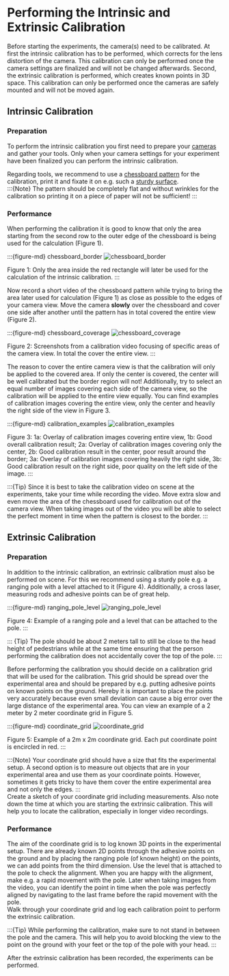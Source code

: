 # Performing the Intrinsic and Extrinsic Calibration
Before starting the experiments, the camera(s) need to be calibrated. At first 
the intrinsic calibration has to be performed, which corrects for the lens 
distortion of the camera. This calibration can only be performed once the 
camera settings are finalized and will not be changed afterwards.
Second, the extrinsic calibration is performed, which creates known points in 
3D space. This calibration can only be performed once the cameras are safely 
mounted and will not be moved again.

## Intrinsic Calibration

### Preparation

To perform the intrinsic calibration you first need to prepare
your [cameras](/planning/camera.md) and gather your tools.
Only when your camera settings for your experiment have been finalized you can
perform the intrinsic calibration.

Regarding tools, we recommend to use
a [chessboard pattern](https://jugit.fz-juelich.de/ped-dyn-emp/petrack/-/wikis/uploads/79770f9bbf41b6bebe9aeabfa5e10e05/pattern.pdf)
for the calibration, print it and fixate it on e.g. such
a [sturdy surface](https://en.wikipedia.org/wiki/Sandwich_panel).
<br>
:::{Note}
The pattern should be completely flat and without wrinkles for the calibration
so printing it on a piece of paper will not
be sufficient!
:::

### Performance

When performing the calibration it is good to know that only the area starting
from the second row to the outer edge of the chessboard is being used for the
calculation (Figure 1).

:::{figure-md} chessboard_border
![chessboard_border](images/chessboard_border.jpg)

Figure 1: Only the area inside the red rectangle will later be used for the
calculation of the intrinsic calibration.
:::

Now record a short video of the chessboard pattern while trying to bring the
area later used for calculation (Figure 1) as close as possible to the edges of
your camera view. Move the camera **slowly** over the chessboard and cover one 
side after another until the pattern has in total covered the entire view 
(Figure 2).

:::{figure-md} chessboard_coverage
![chessboard_coverage](images/chessboard_coverage.jpg)

Figure 2: Screenshots from a calibration video focusing of specific areas of the
camera view. In total the cover the entire view.
:::

The reason to cover the entire camera view is that the calibration will only be
applied to the covered area. If only the center is covered, the center will be
well calibrated but the border region will not!
Additionally, try to select an equal number of images covering each side of the
camera view, so the calibration will be applied to the entire view equally. You
can find examples of calibration images covering the entire view, only the
center and heavily the right side of the view in Figure 3.

:::{figure-md} calibration_examples
![calibration_examples](images/calibration_examples.jpg)

Figure 3: 1a: Overlay of calibration images covering entire view, 1b: Good
overall calibration result; 2a: Overlay of calibration images covering only the
center, 2b: Good calibration result in the center, poor result around the
border;
3a: Overlay of calibration images covering heavily the right side, 3b: Good
calibration result on the right side,
poor quality on the left side of the image.
:::

:::{Tip}
Since it is best to take the calibration video on scene at the experiments, take
your time while recording the video. Move extra slow and even move the area of
the chessboard used for calibration out of the camera view. When taking images
out of the video you will be able to select the perfect moment in time when the
pattern is closest to the border.
:::

## Extrinsic Calibration

### Preparation

In addition to the intrinsic calibration, an extrinsic calibration must also be
performed on scene. For this we recommend using a sturdy pole e.g. a ranging
pole with a level attached to it (Figure 4). Additionally, a cross laser,
measuring rods and adhesive points can be of great help. 

:::{figure-md} ranging_pole_level
![ranging_pole_level](images/ranging_pole_level.png)

Figure 4: Example of a ranging pole and a level that can be attached to the
pole.
:::

::: {Tip}
The pole should be about 2 meters tall to still be close to the head height of
pedestrians while at the same time ensuring that the person performing the
calibration does not accidentally cover the top of the pole.
:::

Before performing the calibration you should decide on a calibration grid that
will be used for the calibration. This grid should be spread over the
experimental area and should be prepared by e.g. putting adhesive points on
known points on the ground. Hereby it is important to place the points very
accurately because even small deviation can cause a big error over the large
distance of the experimental area. You can view an example of a 2 meter by 2
meter coordinate grid in Figure 5.

:::{figure-md} coordinate_grid
![coordinate_grid](images/coordinate_grid.png)

Figure 5: Example of a 2m x 2m coordinate grid. Each put coordinate point is
encircled in red.
:::

:::{Note}
Your coordinate grid should have a size that fits the experimental setup. A
second option is to measure out objects that are in your experimental area and
use them as your coordinate points. However, sometimes it gets tricky to have
them cover the entire experimental area and not only the edges.
:::
<br>
Create a sketch of your coordinate grid including measurements. Also note down
the time at which you are starting the extrinsic calibration. This will help you
to locate the calibration, especially in longer video recordings.

### Performance

The aim of the coordinate grid is to log known 3D points in the experimental
setup. There are already known 2D points through the adhesive points on the
ground and by placing the ranging pole (of known height) on the points, we can
add points from the third dimension.
Use the level that is attached to the pole to check the alignment. When you are
happy with the alignment, make e.g. a rapid movement with the pole. Later when
taking images from the video, you can identify the point in time when the pole
was perfectly aligned by navigating to the last frame before the rapid movement
with the pole.
<br>
Walk through your coordinate grid and log each calibration point to perform the
extrinsic calibration.

:::{Tip}
While performing the calibration, make sure to not stand in between the pole and
the camera.
This will help you to avoid blocking the view to the point on the ground with
your feet or the top of the pole with your head.
:::

After the extrinsic calibration has been recorded, the experiments can be 
performed. 